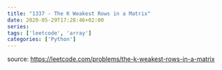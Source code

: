 ```yaml
---
title: "1337 - The K Weakest Rows in a Matrix"	
date: 2020-05-29T17:28:46+02:00
series:
tags: ['leetcode', 'array']
categories: ['Python']
---
```


source: https://leetcode.com/problems/the-k-weakest-rows-in-a-matrix
